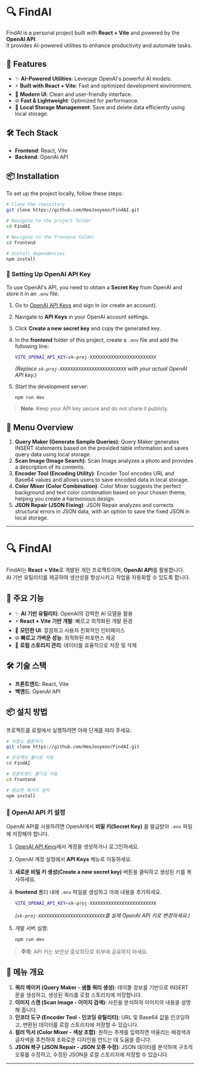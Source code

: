 # 🔍 FindAI

FindAI is a personal project built with **React + Vite** and powered by the **OpenAI API**.  
It provides AI-powered utilities to enhance productivity and automate tasks.

## 🚀 Features

- ✨ **AI-Powered Utilities**: Leverage OpenAI's powerful AI models.
- ⚡ **Built with React + Vite**: Fast and optimized development environment.
- 🎨 **Modern UI**: Clean and user-friendly interface.
- 🌐 **Fast & Lightweight**: Optimized for performance.
- 💾 **Local Storage Management**: Save and delete data efficiently using local storage.

## 🛠️ Tech Stack

- **Frontend**: React, Vite
- **Backend**: OpenAI API

## 📦 Installation

To set up the project locally, follow these steps:

```sh
# Clone the repository
git clone https://github.com/HeoJooyeon/FindAI.git

# Navigate to the project folder
cd FindAI

# Navigate to the frontend folder
cd frontend

# Install dependencies
npm install
```

### 🔑 Setting Up OpenAI API Key

To use OpenAI's API, you need to obtain a **Secret Key** from OpenAI and store it in an `.env` file.

1. Go to [OpenAI API Keys](https://platform.openai.com/signup/) and sign in (or create an account).
2. Navigate to **API Keys** in your OpenAI account settings.
3. Click **Create a new secret key** and copy the generated key.
4. In the **frontend** folder of this project, create a `.env` file and add the following line:

   ```sh
   VITE_OPENAI_API_KEY=sk-proj-XXXXXXXXXXXXXXXXXXXXXXXXX
   ```

   _(Replace `sk-proj-XXXXXXXXXXXXXXXXXXXXXXXXX` with your actual OpenAI API key.)_

5. Start the development server:

   ```sh
   npm run dev
   ```

> **Note**: Keep your API key secure and do not share it publicly.

## 📌 Menu Overview

1. **Query Maker (Generate Sample Queries)**: Query Maker generates INSERT statements based on the provided table information and saves query data using local storage.
2. **Scan Image (Image Search)**: Scan Image analyzes a photo and provides a description of its contents.
3. **Encoder Tool (Encoding Utility)**: Encoder Tool encodes URL and Base64 values and allows users to save encoded data in local storage.
4. **Color Mixer (Color Combination)**: Color Mixer suggests the perfect background and text color combination based on your chosen theme, helping you create a harmonious design.
5. **JSON Repair (JSON Fixing)**: JSON Repair analyzes and corrects structural errors in JSON data, with an option to save the fixed JSON in local storage.

---

# 🔍 FindAI

FindAI는 **React + Vite**로 개발된 개인 프로젝트이며, **OpenAI API**를 활용합니다.  
AI 기반 유틸리티를 제공하여 생산성을 향상시키고 작업을 자동화할 수 있도록 합니다.

## 🚀 주요 기능

- ✨ **AI 기반 유틸리티**: OpenAI의 강력한 AI 모델을 활용
- ⚡ **React + Vite 기반 개발**: 빠르고 최적화된 개발 환경
- 🎨 **모던한 UI**: 깔끔하고 사용자 친화적인 인터페이스
- 🌐 **빠르고 가벼운 성능**: 최적화된 퍼포먼스 제공
- 💾 **로컬 스토리지 관리**: 데이터를 효율적으로 저장 및 삭제

## 🛠️ 기술 스택

- **프론트엔드**: React, Vite
- **백엔드**: OpenAI API

## 📦 설치 방법

프로젝트를 로컬에서 실행하려면 아래 단계를 따라 주세요:

```sh
# 저장소 클론하기
git clone https://github.com/HeoJooyeon/FindAI.git

# 프로젝트 폴더로 이동
cd FindAI

# 프론트엔드 폴더로 이동
cd frontend

# 필요한 패키지 설치
npm install
```

### 🔑 OpenAI API 키 설정

OpenAI API를 사용하려면 OpenAI에서 **비밀 키(Secret Key)** 를 발급받아 `.env` 파일에 저장해야 합니다.

1. [OpenAI API Keys](https://platform.openai.com/signup/)에서 계정을 생성하거나 로그인하세요.
2. OpenAI 계정 설정에서 **API Keys** 메뉴로 이동하세요.
3. **새로운 비밀 키 생성(Create a new secret key)** 버튼을 클릭하고 생성된 키를 복사하세요.
4. **frontend** 폴더 내에 `.env` 파일을 생성하고 아래 내용을 추가하세요.

   ```sh
   VITE_OPENAI_API_KEY=sk-proj-XXXXXXXXXXXXXXXXXXXXXXXXX
   ```

   _(`sk-proj-XXXXXXXXXXXXXXXXXXXXXXXXX`를 실제 OpenAI API 키로 변경하세요.)_

5. 개발 서버 실행:

   ```sh
   npm run dev
   ```

> **주의**: API 키는 보안상 중요하므로 외부에 공유하지 마세요.

## 📌 메뉴 개요

1. **쿼리 메이커 (Query Maker - 샘플 쿼리 생성)**: 테이블 정보를 기반으로 INSERT 문을 생성하고, 생성된 쿼리를 로컬 스토리지에 저장합니다.
2. **이미지 스캔 (Scan Image - 이미지 검색)**: 사진을 분석하여 이미지의 내용을 설명해 줍니다.
3. **인코더 도구 (Encoder Tool - 인코딩 유틸리티)**: URL 및 Base64 값을 인코딩하고, 변환된 데이터를 로컬 스토리지에 저장할 수 있습니다.
4. **컬러 믹서 (Color Mixer - 색상 조합)**: 원하는 주제를 입력하면 어울리는 배경색과 글자색을 추천하여 조화로운 디자인을 만드는 데 도움을 줍니다.
5. **JSON 복구 (JSON Repair - JSON 오류 수정)**: JSON 데이터를 분석하여 구조적 오류를 수정하고, 수정된 JSON을 로컬 스토리지에 저장할 수 있습니다.

---
